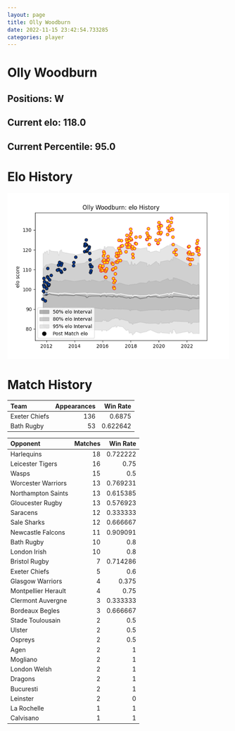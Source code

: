 ```yaml
---  
layout: page  
title: Olly Woodburn  
date: 2022-11-15 23:42:54.733285  
categories: player  
---
```

# Olly Woodburn

## Positions: W

## Current elo: 118.0

## Current Percentile: 95.0

# Elo History


![elo history](history_OllyWoodburn.png)
# Match History


| Team          |   Appearances |   Win Rate |
|:--------------|--------------:|-----------:|
| Exeter Chiefs |           136 |   0.6875   |
| Bath Rugby    |            53 |   0.622642 |

| Opponent            |   Matches |   Win Rate |
|:--------------------|----------:|-----------:|
| Harlequins          |        18 |   0.722222 |
| Leicester Tigers    |        16 |   0.75     |
| Wasps               |        15 |   0.5      |
| Worcester Warriors  |        13 |   0.769231 |
| Northampton Saints  |        13 |   0.615385 |
| Gloucester Rugby    |        13 |   0.576923 |
| Saracens            |        12 |   0.333333 |
| Sale Sharks         |        12 |   0.666667 |
| Newcastle Falcons   |        11 |   0.909091 |
| Bath Rugby          |        10 |   0.8      |
| London Irish        |        10 |   0.8      |
| Bristol Rugby       |         7 |   0.714286 |
| Exeter Chiefs       |         5 |   0.6      |
| Glasgow Warriors    |         4 |   0.375    |
| Montpellier Herault |         4 |   0.75     |
| Clermont Auvergne   |         3 |   0.333333 |
| Bordeaux Begles     |         3 |   0.666667 |
| Stade Toulousain    |         2 |   0.5      |
| Ulster              |         2 |   0.5      |
| Ospreys             |         2 |   0.5      |
| Agen                |         2 |   1        |
| Mogliano            |         2 |   1        |
| London Welsh        |         2 |   1        |
| Dragons             |         2 |   1        |
| Bucuresti           |         2 |   1        |
| Leinster            |         2 |   0        |
| La Rochelle         |         1 |   1        |
| Calvisano           |         1 |   1        |
